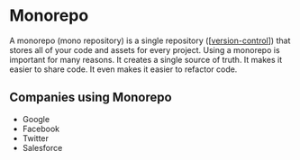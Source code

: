 # Monorepo

A monorepo (mono repository) is a single repository ([[version-control]]) that stores all of your code and assets for every project. Using a monorepo is important for many reasons. It creates a single source of truth. It makes it easier to share code. It even makes it easier to refactor code.

## Companies using Monorepo

- Google
- Facebook
- Twitter
- Salesforce

[//begin]: # "Autogenerated link references for markdown compatibility"
[version-control]: ../software-development/version-control "Version Control"
[//end]: # "Autogenerated link references"
